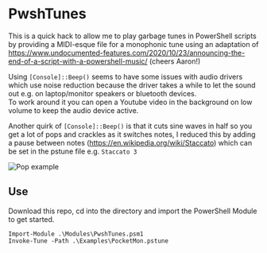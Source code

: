 # PwshTunes

This is a quick hack to allow me to play garbage tunes in PowerShell scripts by providing a MIDI-esque file for a monophonic tune using an adaptation of 
https://www.undocumented-features.com/2020/10/23/announcing-the-end-of-a-script-with-a-powershell-music/ (cheers Aaron!)  
  
Using `[Console]::Beep()` seems to have some issues with audio drivers which use noise reduction because the driver takes a while to let the sound out e.g. on laptop/monitor speakers or bluetooth devices.  
To work around it you can open a Youtube video in the background on low volume to keep the audio device active.  

Another quirk of `[Console]::Beep()` is that it cuts sine waves in half so you get a lot of pops and crackles as it switches notes, I reduced this by adding a pause between notes (https://en.wikipedia.org/wiki/Staccato) which can be set in the pstune file e.g. `Staccato 3`

![Pop example](./Examples/AudioPops.png)

## Use
Download this repo, cd into the directory and import the PowerShell Module to get started.
```pwsh
Import-Module .\Modules\PwshTunes.psm1
Invoke-Tune -Path .\Examples\PocketMon.pstune
```

